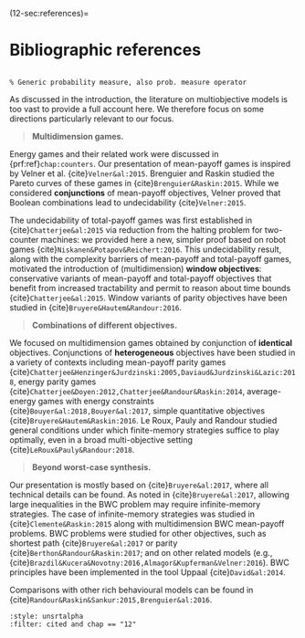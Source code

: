 (12-sec:references)=
# Bibliographic references

```{math}

% Generic probability measure, also prob. measure operator

```

As discussed in the introduction, the literature on multiobjective models is too vast to provide a full account here. We therefore focus on some directions particularly relevant to our focus.

> **Multidimension games.**

 Energy games and their related work were discussed in {prf:ref}`chap:counters`. Our presentation of mean-payoff games is inspired by Velner et al. {cite}`Velner&al:2015`. Brenguier and Raskin studied the Pareto curves of these games in {cite}`Brenguier&Raskin:2015`. While we considered **conjunctions** of mean-payoff objectives, Velner proved that Boolean combinations lead to undecidability {cite}`Velner:2015`.

The undecidability of total-payoff games was first established in {cite}`Chatterjee&al:2015` via reduction from the halting problem for two-counter machines: we provided here a new, simpler proof based on robot games {cite}`Niskanen&Potapov&Reichert:2016`. This undecidability result, along with the complexity barriers of mean-payoff and total-payoff games, motivated the introduction of (multidimension) **window objectives**: conservative variants of mean-payoff and total-payoff objectives that benefit from increased tractability and permit to reason about time bounds {cite}`Chatterjee&al:2015`. Window variants of parity objectives have been studied in {cite}`Bruyere&Hautem&Randour:2016`.

> **Combinations of different objectives.**

 We focused on multidimension games obtained by conjunction of **identical** objectives. Conjunctions of **heterogeneous** objectives have been studied in a variety of contexts including mean-payoff parity games {cite}`Chatterjee&Henzinger&Jurdzinski:2005,Daviaud&Jurdzinski&Lazic:2018`, energy parity games {cite}`Chatterjee&Doyen:2012,Chatterjee&Randour&Raskin:2014`, average-energy games with energy constraints {cite}`Bouyer&al:2018,Bouyer&al:2017`, simple quantitative objectives {cite}`Bruyere&Hautem&Raskin:2016`. Le Roux, Pauly and Randour studied general conditions under which finite-memory strategies suffice to play optimally, even in a broad multi-objective setting {cite}`LeRoux&Pauly&Randour:2018`.

> **Beyond worst-case synthesis.**

 Our presentation is mostly based on {cite}`Bruyere&al:2017`, where all technical details can be found. As noted in {cite}`Bruyere&al:2017`, allowing large inequalities in the BWC problem may require infinite-memory strategies. The case of infinite-memory strategies was studied in {cite}`Clemente&Raskin:2015` along with multidimension BWC mean-payoff problems. BWC problems were studied for other objectives, such as shortest path {cite}`Bruyere&al:2017` or parity {cite}`Berthon&Randour&Raskin:2017`; and on other related models (e.g., {cite}`Brazdil&Kucera&Novotny:2016,Almagor&Kupferman&Velner:2016`). BWC principles have been implemented in the tool Uppaal {cite}`David&al:2014`.

Comparisons with other rich behavioural models can be found in {cite}`Randour&Raskin&Sankur:2015,Brenguier&al:2016`.

```{bibliography}
:style: unsrtalpha
:filter: cited and chap == "12"
```